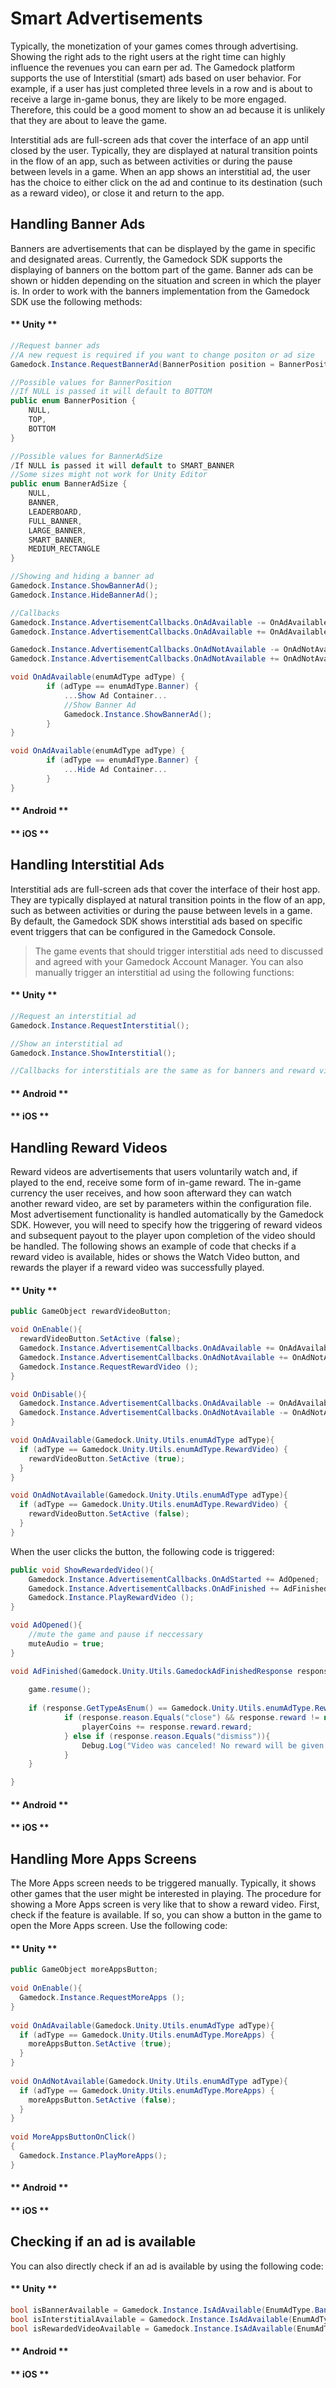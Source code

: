 # Smart Advertisements

Typically, the monetization of your games comes through advertising. Showing the right ads to the right users at the right time can highly influence the revenues you can earn per ad. The Gamedock platform supports the use of Interstitial (smart) ads based on user behavior. For example, if a user has just completed three levels in a row and is about to receive a large in-game bonus, they are likely to be more engaged. Therefore, this could be a good moment to show an ad because it is unlikely that they are about to leave the game.

Interstitial ads are full-screen ads that cover the interface of an app until closed by the user. Typically, they are displayed at natural transition points in the flow of an app, such as between activities or during the pause between levels in a game. When an app shows an interstitial ad, the user has the choice to either click on the ad and continue to its destination (such as a reward video), or close it and return to the app.

## Handling Banner Ads

Banners are advertisements that can be displayed by the game in specific and designated areas. Currently, the Gamedock SDK supports the displaying of banners on the bottom part of the game. Banner ads can be shown or hidden depending on the situation and screen in which the player is. In order to work with the banners implementation from the Gamedock SDK use the following methods:

<!-- tabs:start -->

#### ** Unity **

~~~C#
//Request banner ads
//A new request is required if you want to change positon or ad size
Gamedock.Instance.RequestBannerAd(BannerPosition position = BannerPosition.NULL, BannerAdSize adSize = BannerAdSize.NULL);

//Possible values for BannerPosition
//If NULL is passed it will default to BOTTOM
public enum BannerPosition {
    NULL,
    TOP,
    BOTTOM
}

//Possible values for BannerAdSize
/If NULL is passed it will default to SMART_BANNER
//Some sizes might not work for Unity Editor
public enum BannerAdSize {
    NULL,
    BANNER,
    LEADERBOARD,
    FULL_BANNER,
    LARGE_BANNER,
    SMART_BANNER,
    MEDIUM_RECTANGLE
}

//Showing and hiding a banner ad
Gamedock.Instance.ShowBannerAd();
Gamedock.Instance.HideBannerAd();

//Callbacks
Gamedock.Instance.AdvertisementCallbacks.OnAdAvailable -= OnAdAvailable;
Gamedock.Instance.AdvertisementCallbacks.OnAdAvailable += OnAdAvailable;

Gamedock.Instance.AdvertisementCallbacks.OnAdNotAvailable -= OnAdNotAvailable;
Gamedock.Instance.AdvertisementCallbacks.OnAdNotAvailable += OnAdNotAvailable;

void OnAdAvailable(enumAdType adType) {
        if (adType == enumAdType.Banner) {
            ...Show Ad Container...
            //Show Banner Ad
            Gamedock.Instance.ShowBannerAd();
        }
}

void OnAdAvailable(enumAdType adType) {
        if (adType == enumAdType.Banner) {
            ...Hide Ad Container...
        }
}
~~~

#### ** Android **



#### ** iOS **



<!-- tabs:end -->


## Handling Interstitial Ads

Interstitial ads are full-screen ads that cover the interface of their host app. They are typically displayed at natural transition points in the flow of an app, such as between activities or during the pause between levels in a game. By default, the Gamedock SDK shows interstitial ads based on specific event triggers that can be configured in the Gamedock Console.

> The game events that should trigger interstitial ads need to discussed and agreed with your Gamedock Account Manager. You can also manually trigger an interstitial ad using the following functions:
<!-- tabs:start -->

#### ** Unity **

~~~C#
//Request an interstitial ad
Gamedock.Instance.RequestInterstitial();

//Show an interstitial ad
Gamedock.Instance.ShowInterstitial();

//Callbacks for interstitials are the same as for banners and reward videos except that the "enumAdType" is "interstitial"
~~~

#### ** Android **



#### ** iOS **



<!-- tabs:end -->



## Handling Reward Videos

Reward videos are advertisements that users voluntarily watch and, if played to the end, receive some form of in-game reward. The in-game currency the user receives, and how soon afterward they can watch another reward video, are set by parameters within the configuration file. Most advertisement functionality is handled automatically by the Gamedock SDK. However, you will need to specify how the triggering of reward videos and subsequent payout to the player upon completion of the video should be handled. The following shows an example of code that checks if a reward video is available, hides or shows the Watch Video button, and rewards the player if a reward video was successfully played.

<!-- tabs:start -->

#### ** Unity **

~~~C#
public GameObject rewardVideoButton;

void OnEnable(){
  rewardVideoButton.SetActive (false);
  Gamedock.Instance.AdvertisementCallbacks.OnAdAvailable += OnAdAvailable;
  Gamedock.Instance.AdvertisementCallbacks.OnAdNotAvailable += OnAdNotAvailable;
  Gamedock.Instance.RequestRewardVideo ();
}

void OnDisable(){
  Gamedock.Instance.AdvertisementCallbacks.OnAdAvailable -= OnAdAvailable;
  Gamedock.Instance.AdvertisementCallbacks.OnAdNotAvailable -= OnAdNotAvailable;
}

void OnAdAvailable(Gamedock.Unity.Utils.enumAdType adType){
  if (adType == Gamedock.Unity.Utils.enumAdType.RewardVideo) {
    rewardVideoButton.SetActive (true);
  }
}

void OnAdNotAvailable(Gamedock.Unity.Utils.enumAdType adType){
  if (adType == Gamedock.Unity.Utils.enumAdType.RewardVideo) {
    rewardVideoButton.SetActive (false);
  }
}
~~~

When the user clicks the button, the following code is triggered:

~~~C#
public void ShowRewardedVideo(){
    Gamedock.Instance.AdvertisementCallbacks.OnAdStarted += AdOpened;
    Gamedock.Instance.AdvertisementCallbacks.OnAdFinished += AdFinished;
    Gamedock.Instance.PlayRewardVideo ();
}

void AdOpened(){
    //mute the game and pause if neccessary
    muteAudio = true;
}

void AdFinished(Gamedock.Unity.Utils.GamedockAdFinishedResponse response){
    
    game.resume();
    
    if (response.GetTypeAsEnum() == Gamedock.Unity.Utils.enumAdType.RewardVideo){
            if (response.reason.Equals("close") && response.reward != null) {
                playerCoins += response.reward.reward;
            } else if (response.reason.Equals("dismiss")){
                Debug.Log("Video was canceled! No reward will be given.");
            }
    }

}
~~~

#### ** Android **



#### ** iOS **



<!-- tabs:end -->



## Handling More Apps Screens

The More Apps screen needs to be triggered manually. Typically, it shows other games that the user might be interested in playing. The procedure for showing a More Apps screen is very like that to show a reward video. First, check if the feature is available. If so, you can show a button in the game to open the More Apps screen. Use the following code:

<!-- tabs:start -->

#### ** Unity **

~~~C#
public GameObject moreAppsButton;
 
void OnEnable(){
  Gamedock.Instance.RequestMoreApps ();
}
 
void OnAdAvailable(Gamedock.Unity.Utils.enumAdType adType){
  if (adType == Gamedock.Unity.Utils.enumAdType.MoreApps) {
    moreAppsButton.SetActive (true);
  }
}
 
void OnAdNotAvailable(Gamedock.Unity.Utils.enumAdType adType){
  if (adType == Gamedock.Unity.Utils.enumAdType.MoreApps) {
    moreAppsButton.SetActive (false);
  }
}
 
void MoreAppsButtonOnClick()
{
  Gamedock.Instance.PlayMoreApps();
}
~~~

#### ** Android **



#### ** iOS **



<!-- tabs:end -->

## Checking if an ad is available

You can also directly check if an ad is available by using the following code:

<!-- tabs:start -->

#### ** Unity **

~~~C#
bool isBannerAvailable = Gamedock.Instance.IsAdAvailable(EnumAdType.Banner);
bool isInterstitialAvailable = Gamedock.Instance.IsAdAvailable(EnumAdType.Interstitial));
bool isRewardedVideoAvailable = Gamedock.Instance.IsAdAvailable(EnumAdType.RewardVideo));
~~~

#### ** Android **



#### ** iOS **



<!-- tabs:end -->